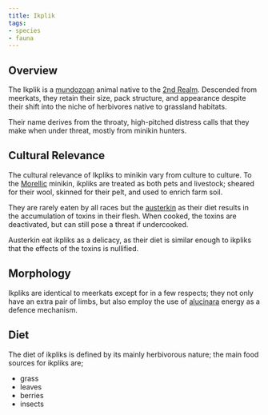 ```yaml
---
title: Ikplik
tags:
- species
- fauna
---
```

## Overview
The Ikplik is a [mundozoan](species/mundozoa.md) animal native to the [2nd Realm](locations/2nd-realm). Descended from meerkats, they retain their size, pack structure, and appearance despite their shift into the niche of herbivores native to grassland habitats.

Their name derives from the throaty, high-pitched distress calls that they make when under threat, mostly from minikin hunters.
## Cultural Relevance
The cultural relevance of Ikpliks to minikin vary from culture to culture. To the [Morellic](groups/morellic-minikin.md) minikin, ikpliks are treated as both pets and livestock; sheared for their wool, skinned for their pelt, and used to enrich farm soil.

They are rarely eaten by all races but the [austerkin](groups/austerkin) as their diet results in the accumulation of toxins in their flesh. When cooked, the toxins are deactivated, but can still pose a threat if undercooked.

Austerkin eat ikpliks as a delicacy, as their diet is similar enough to ikpliks that the effects of the toxins is nullified.
## Morphology
Ikpliks are identical to meerkats except for in a few respects; they not only have an extra pair of limbs, but also employ the use of [alucinara](deities/alucinara.md) energy as a defence mechanism.
## Diet
The diet of ikpliks is defined by its mainly herbivorous nature; the main food sources for ikpliks are;
- grass
- leaves
- berries
- insects
